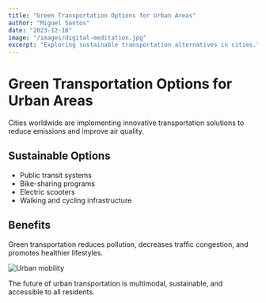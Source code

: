 ```yaml
---
title: "Green Transportation Options for Urban Areas"
author: "Miguel Santos"
date: "2023-12-18"
image: "/images/digital-meditation.jpg"
excerpt: "Exploring sustainable transportation alternatives in cities."
---
```


# Green Transportation Options for Urban Areas

Cities worldwide are implementing innovative transportation solutions to reduce emissions and improve air quality.

## Sustainable Options

- Public transit systems
- Bike-sharing programs
- Electric scooters
- Walking and cycling infrastructure

## Benefits

Green transportation reduces pollution, decreases traffic congestion, and promotes healthier lifestyles.

![Urban mobility](/images/digital-meditation.jpg)

The future of urban transportation is multimodal, sustainable, and accessible to all residents.
